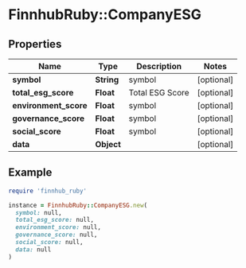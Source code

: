 # FinnhubRuby::CompanyESG

## Properties

| Name | Type | Description | Notes |
| ---- | ---- | ----------- | ----- |
| **symbol** | **String** | symbol | [optional] |
| **total_esg_score** | **Float** | Total ESG Score | [optional] |
| **environment_score** | **Float** | symbol | [optional] |
| **governance_score** | **Float** | symbol | [optional] |
| **social_score** | **Float** | symbol | [optional] |
| **data** | **Object** |  | [optional] |

## Example

```ruby
require 'finnhub_ruby'

instance = FinnhubRuby::CompanyESG.new(
  symbol: null,
  total_esg_score: null,
  environment_score: null,
  governance_score: null,
  social_score: null,
  data: null
)
```

